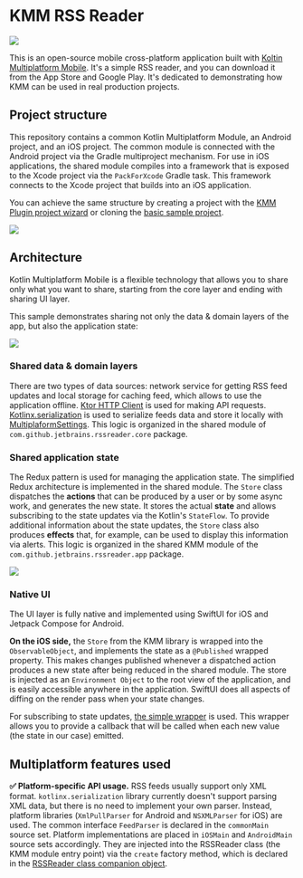 # KMM RSS Reader

<img src="/media/ios+android.png"/>


This is an open-source mobile cross-platform application built with [Koltin Multiplatform Mobile](https://kotlinlang.org/lp/mobile/). It's a simple RSS reader, and you can download it from the App Store and Google Play. It's dedicated to demonstrating how KMM can be used in real production projects.


## Project structure

This repository contains a common Kotlin Multiplatform Module, an Android project, and an iOS project. The common module is connected with the Android project via the Gradle multiproject mechanism. For use in iOS applications, the shared module compiles into a framework that is exposed to the Xcode project via the `PackForXcode` Gradle task. This framework connects to the Xcode project that builds into an iOS application. 

You can achieve the same structure by creating a project with the [KMM Plugin project wizard](https://plugins.jetbrains.com/plugin/14936-kotlin-multiplatform-mobile) or cloning the [basic sample project](https://github.com/Kotlin/kmm-sample/).

<img src="/media/basic-project-structure.png"/>


## Architecture

Kotlin Multiplatform Mobile is a flexible technology that allows you to share only what you want to share, starting from the core layer and ending with sharing UI layer.

This sample demonstrates sharing not only the data & domain layers of the app, but also the application state:

<img src="/media/top-level-arch.jpeg"/>


### Shared data & domain layers

There are two types of data sources: network service for getting RSS feed updates and local storage for caching feed, which allows to use the application offline. [Ktor HTTP Client](https://ktor.io/docs/client.html) is used for making API requests. [Kotlinx.serialization](https://github.com/Kotlin/kotlinx.serialization) is used to serialize feeds data and store it locally with [MultiplaformSettings](https://github.com/russhwolf/multiplatform-settings). This logic is organized in the shared module of `com.github.jetbrains.rssreader.core` package. 


### Shared application state

The Redux pattern is used for managing the application state. The simplified Redux architecture is implemented in the shared module. The `Store` class dispatches the **actions** that can be produced by a user or by some async work, and generates the new state. It stores the actual **state** and allows subscribing to the state updates via the Kotlin's `StateFlow`. To provide additional information about the state updates, the `Store` class also produces **effects** that, for example, can be used to display this information via alerts. This logic is organized in the shared KMM module of the `com.github.jetbrains.rssreader.app` package. 

<img src="/media/arch-details.jpeg"/>


### Native UI

The UI layer is fully native and implemented using SwiftUI for iOS and Jetpack Compose for Android. 

**On the iOS side,** the `Store` from the KMM library is wrapped into the `ObservableObject`, and implements the state as a `@Published` wrapped property. This makes changes published whenever a dispatched action produces a new state after being reduced in the shared module. The store is injected as an `Environment Object` to the root view of the application, and is easily accessible anywhere in the application. SwiftUI does all aspects of diffing on the render pass when your state changes. 

For subscribing to state updates, [the simple wrapper](https://github.com/terrakok/KmmRssReader/blob/master/shared/src/iosMain/kotlin/com/github/jetbrains/rssreader/CFlow.kt) is used. This wrapper allows you to provide a callback that will be called when each new value (the state in our case) emitted.

## Multiplatform features used

**✅ Platform-specific API usage.** RSS feeds usually support only XML format. `kotlinx.serialization` library currently doesn't support parsing XML data, but there is no need to implement your own parser. Instead, platform libraries (`XmlPullParser` for Android and `NSXMLParser` for iOS) are used. The common interface `FeedParser` is declared in the `commonMain` source set. Platform implementations are placed in `iOSMain` and `AndroidMain` source sets accordingly. They are injected into the RSSReader class (the KMM module entry point) via the `create` factory method, which is declared in the [RSSReader class companion object](https://github.com/terrakok/KmmRssReader/blob/master/shared/src/androidMain/kotlin/com/github/jetbrains/rssreader/RssReader.kt). 





